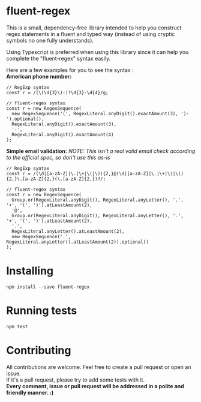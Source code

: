 # fluent-regex

This is a small, dependency-free library intended to help you construct regex statements in a fluent and typed way (instead of using cryptic symbols no one fully understands).  

Using Typescript is preferred when using this library since it can help you complete the "fluent-regex" syntax easily.  

Here are a few examples for you to see the syntax :  
**American phone number:**
```
// RegExp syntax
const r = /(\(\d{3}\)-)?\d{3}-\d{4}/g;

// fluent-regex syntax
const r = new RegexSequence(
  new RegexSequence('(', RegexLiteral.anyDigit().exactAmount(3), ')-').optional(),
  RegexLiteral.anyDigit().exactAmount(3),
  '-',
  RegexLiteral.anyDigit().exactAmount(4)
);
```

**Simple email validation:** *NOTE: This isn't a real valid email check according to the official spec, so don't use this as-is*
```
// RegExp syntax
const r = /(\d|[a-zA-Z]|\.|\+|\(|\)){2,}@(\d|[a-zA-Z]|\.|\+|\(|\)){2,}\.[a-zA-Z]{2,}(\.[a-zA-Z]{2,})?/;

// fluent-regex syntax
const r = new RegexSequence(
  Group.or(RegexLiteral.anyDigit(), RegexLiteral.anyLetter(), '.', '+', '(', ')').atLeastAmount(2),
  '@',
  Group.or(RegexLiteral.anyDigit(), RegexLiteral.anyLetter(), '.', '+', '(', ')').atLeastAmount(2),
  '.',
  RegexLiteral.anyLetter().atLeastAmount(2),
  new RegexSequence('.', RegexLiteral.anyLetter().atLeastAmount(2)).optional()
);
```

# Installing  
```
npm install --save fluent-regex
```

# Running tests  
```
npm test
```

# Contributing  
All contributions are welcome. Feel free to create a pull request or open an issue.  
If it's a pull request, please try to add some tests with it.  
**Every comment, issue or pull request will be addressed in a polite and friendly manner. :)**  